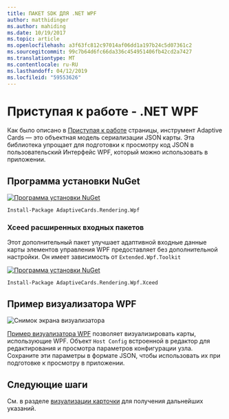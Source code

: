 ```yaml
---
title: ПАКЕТ SDK ДЛЯ .NET WPF
author: matthidinger
ms.author: mahiding
ms.date: 10/19/2017
ms.topic: article
ms.openlocfilehash: a3f63fc812c97014af06dd1a197b24c5d07361c2
ms.sourcegitcommit: 99c7b64d6fc66da336c454951406fb42cd2a7427
ms.translationtype: MT
ms.contentlocale: ru-RU
ms.lasthandoff: 04/12/2019
ms.locfileid: "59553626"
---
```

# <a name="getting-started---net-wpf"></a>Приступая к работе - .NET WPF

Как было описано в [Приступая к работе](../../../authoring-cards/getting-started.md) страницы, инструмент Adaptive Cards — это объектная модель сериализации JSON карты. Эта библиотека упрощает для подготовки к просмотру код JSON в пользовательский Интерфейс WPF, который можно использовать в приложении.

## <a name="nuget-install"></a>Программа установки NuGet

[![Программа установки NuGet](https://img.shields.io/nuget/vpre/AdaptiveCards.Rendering.Wpf.svg)](https://www.nuget.org/packages/AdaptiveCards.Rendering.Wpf)

```console
Install-Package AdaptiveCards.Rendering.Wpf
```

### <a name="xceed-enhanced-input-package"></a>Xceed расширенных входных пакетов

Этот дополнительный пакет улучшает адаптивной входные данные карты элементов управления WPF предоставляет без дополнительной настройки. Он имеет зависимость от `Extended.Wpf.Toolkit`

[![Программа установки NuGet](https://img.shields.io/nuget/vpre/AdaptiveCards.Rendering.Wpf.Xceed.svg)](https://www.nuget.org/packages/AdaptiveCards.Rendering.Wpf.Xceed)

```console
Install-Package AdaptiveCards.Rendering.Wpf.Xceed
```

## <a name="wpf-visualizer-sample"></a>Пример визуализатора WPF

![Снимок экрана визуализатора](../../../resources/media/tools/wpfvisualizer.png)

[Пример визуализатора WPF](https://github.com/Microsoft/AdaptiveCards/tree/master/source/dotnet/Samples/WPFVisualizer) позволяет визуализировать карты, использующие WPF.  Объект `Host Config` встроенной в редактор для редактирования и просмотра параметров конфигурации узла. Сохраните эти параметры в формате JSON, чтобы использовать их при подготовке к просмотру в приложении.

## <a name="next-steps"></a>Следующие шаги

См. в разделе [визуализации карточки](render-a-card.md) для получения дальнейших указаний.
